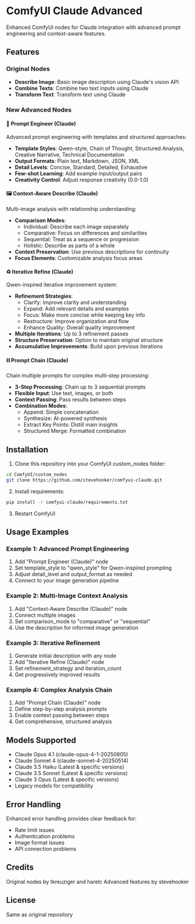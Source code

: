 # ComfyUI Claude Advanced

Enhanced ComfyUI nodes for Claude integration with advanced prompt engineering and context-aware features.

## Features

### Original Nodes
- **Describe Image**: Basic image description using Claude's vision API
- **Combine Texts**: Combine two text inputs using Claude
- **Transform Text**: Transform text using Claude

### New Advanced Nodes

#### 🎯 Prompt Engineer (Claude)
Advanced prompt engineering with templates and structured approaches:
- **Template Styles**: Qwen-style, Chain of Thought, Structured Analysis, Creative Narrative, Technical Documentation
- **Output Formats**: Plain text, Markdown, JSON, XML
- **Detail Levels**: Concise, Standard, Detailed, Exhaustive
- **Few-shot Learning**: Add example input/output pairs
- **Creativity Control**: Adjust response creativity (0.0-1.0)

#### 🖼️ Context-Aware Describe (Claude)
Multi-image analysis with relationship understanding:
- **Comparison Modes**:
  - Individual: Describe each image separately
  - Comparative: Focus on differences and similarities
  - Sequential: Treat as a sequence or progression
  - Holistic: Describe as parts of a whole
- **Context Preservation**: Use previous descriptions for continuity
- **Focus Elements**: Customizable analysis focus areas

#### ♻️ Iterative Refine (Claude)
Qwen-inspired iterative improvement system:
- **Refinement Strategies**:
  - Clarify: Improve clarity and understanding
  - Expand: Add relevant details and examples
  - Focus: Make more concise while keeping key info
  - Restructure: Improve organization and flow
  - Enhance Quality: Overall quality improvement
- **Multiple Iterations**: Up to 3 refinement passes
- **Structure Preservation**: Option to maintain original structure
- **Accumulative Improvements**: Build upon previous iterations

#### ⛓️ Prompt Chain (Claude)
Chain multiple prompts for complex multi-step processing:
- **3-Step Processing**: Chain up to 3 sequential prompts
- **Flexible Input**: Use text, images, or both
- **Context Passing**: Pass results between steps
- **Combination Modes**:
  - Append: Simple concatenation
  - Synthesize: AI-powered synthesis
  - Extract Key Points: Distill main insights
  - Structured Merge: Formatted combination

## Installation

1. Clone this repository into your ComfyUI custom_nodes folder:
```bash
cd ComfyUI/custom_nodes
git clone https://github.com/stevehooker/comfyui-claude.git
```

2. Install requirements:
```bash
pip install -r comfyui-claude/requirements.txt
```

3. Restart ComfyUI

## Usage Examples

### Example 1: Advanced Prompt Engineering
1. Add "Prompt Engineer (Claude)" node
2. Set template_style to "qwen_style" for Qwen-inspired prompting
3. Adjust detail_level and output_format as needed
4. Connect to your image generation pipeline

### Example 2: Multi-Image Context Analysis
1. Add "Context-Aware Describe (Claude)" node
2. Connect multiple images
3. Set comparison_mode to "comparative" or "sequential"
4. Use the description for informed image generation

### Example 3: Iterative Refinement
1. Generate initial description with any node
2. Add "Iterative Refine (Claude)" node
3. Set refinement_strategy and iteration_count
4. Get progressively improved results

### Example 4: Complex Analysis Chain
1. Add "Prompt Chain (Claude)" node
2. Define step-by-step analysis prompts
3. Enable context passing between steps
4. Get comprehensive, structured analysis

## Models Supported

- Claude Opus 4.1 (claude-opus-4-1-20250805)
- Claude Sonnet 4 (claude-sonnet-4-20250514)
- Claude 3.5 Haiku (Latest & specific versions)
- Claude 3.5 Sonnet (Latest & specific versions)
- Claude 3 Opus (Latest & specific versions)
- Legacy models for compatibility

## Error Handling

Enhanced error handling provides clear feedback for:
- Rate limit issues
- Authentication problems
- Image format issues
- API connection problems

## Credits

Original nodes by tkreuziger and harelc
Advanced features by stevehooker

## License

Same as original repository
